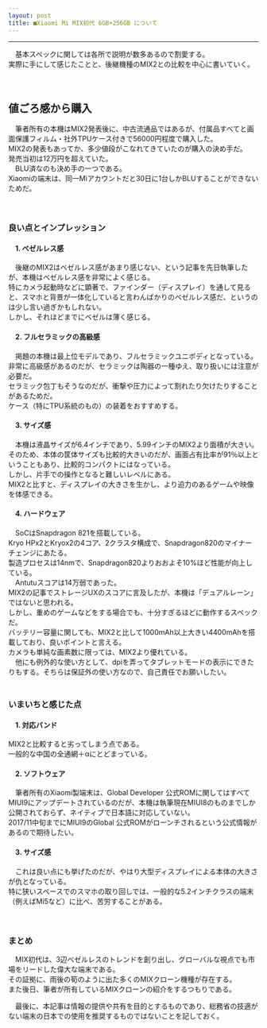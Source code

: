 ```yaml
---
layout: post
title: ■Xiaomi Mi MIX初代 6GB+256GB について
---
```

---

　基本スペックに関しては各所で説明が数多あるので割愛する。  
 実際に手にして感じたことと、後継機種のMIX2との比較を中心に書いていく。  

 　　
## **値ごろ感から購入**
 　筆者所有の本機はMIX2発表後に、中古流通品ではあるが、付属品すべてと画面保護フィルム・社外TPUケース付きで56000円程度で購入した。  
MIX2の発表もあってか、多少値段がこなれてきていたのが購入の決め手だ。  
発売当初は12万円を超えていた。  
　BLU済なのも決め手の一つである。  
Xiaomiの端末は、同一Miアカウントだと30日に1台しかBLUすることができないためだ。   

　　

### **良い点とインプレッション**

#### 　1. ベゼルレス感
　後継のMIX2はベゼルレス感があまり感じない、という記事を先日執筆したが、本機はベゼルレス感を非常によく感じる。  
 特にカメラ起動時などに顕著で、ファインダー（ディスプレイ）を通して見ると、スマホと背景が一体化していると言わんばかりのベゼルレス感だ、というのは少し言い過ぎかもしれない。  
 しかし、それほどまでにベゼルは薄く感じる。  

#### 　2. フルセラミックの高級感
　掲題の本機は最上位モデルであり、フルセラミックユニボディとなっている。  
 非常に高級感があるのだが、セラミックは陶器の一種ゆえ、取り扱いには注意が必要だ。  
 セラミック包丁もそうなのだが、衝撃や圧力によって割れたり欠けたりすることがあるためだ。  
 ケース（特にTPU系統のもの）の装着をおすすめする。  

#### 　3. サイズ感
　本機は液晶サイズが6.4インチであり、5.99インチのMIX2より面積が大きい。  
そのため、本体の筐体サイズも比較的大きいのだが、画面占有比率が91％以上ということもあり、比較的コンパクトにはなっている。  
しかし、片手での操作となると難しいレベルにある。  
MIX2と比すと、ディスプレイの大きさを生かし、より迫力のあるゲームや映像を体感できる。  


#### 　4. ハードウェア
　SoCはSnapdragon 821を搭載している。  
 Kryo HPx2とKryox2の4コア、2クラスタ構成で、Snapdragon820のマイナーチェンジにあたる。  
 製造プロセスは14nmで、Snapdragon820よりおおよそ10%ほど性能が向上している。  
　Antutuスコアは14万弱であった。  
MIX2の記事でストレージUXのスコアに言及したが、本機は「デュアルレーン」ではないと思われる。  
しかし、重めのゲームなどをする場合でも、十分すぎるほどに動作するスペックだ。  
バッテリー容量に関しても、MIX2と比して1000mAh以上大きい4400mAhを搭載しており、良いポイントと言える。  
カメラも単純な画素数に限っては、MIX2より優れている。  
　他にも例外的な使い方として、dpiを弄ってタブレットモードの表示にできたりもする。そちらは保証外の使い方なので、自己責任でお願いしたい。  
　　
　　

### **いまいちと感じた点**

#### 　1. 対応バンド
MIX2と比較すると劣ってしまう点である。  
一般的な中国の全通網＋αにとどまっている。  

#### 　2. ソフトウェア
　筆者所有のXiaomi製端末は、Global Developer 公式ROMに関してはすべてMIUI9にアップデートされているのだが、本機は執筆現在MIUI8のものまでしか公開されておらず、ネイティブで日本語に対応していない。  
 2017/11中旬までにMIUI9のGlobal 公式ROMがローンチされるという公式情報があるので期待したい。  

#### 　3. サイズ感
　これは良い点にも挙げたのだが、やはり大型ディスプレイによる本体の大きさが仇となっている。  
 特に狭いスペースでのスマホの取り回しでは、一般的な5.2インチクラスの端末（例えばMi5など）に比べ、苦労することがある。  

 　　
### **まとめ**
　MIX初代は、3辺ベゼルレスのトレンドを創り出し、グローバルな視点でも市場をリードした偉大な端末である。  
 その証拠に、雨後の筍のように出た多くのMIXクローン機種が存在する。  
また後日、筆者が所有しているMIXクローンの紹介をするつもりである。   


　最後に、本記事は情報の提供や共有を目的とするものであり、総務省の技適がない端末の日本での使用を推奨するものではないことを記しておく。
